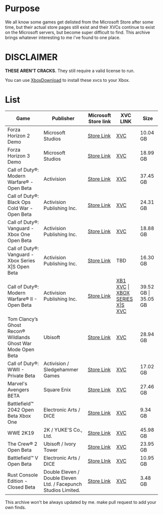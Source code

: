 # Purpose
We all know some games get delisted from the Microsoft Store after some time, but their actual store pages still exist and their XVCs continue to exist on the Microsoft servers, but become super difficult to find.
This archive brings whatever interesting to me i've found to one place.

# DISCLAIMER
**THESE AREN'T CRACKS.** They still require a valid license to run.

You can use [XboxDownload](https://github.com/skydevil88/XboxDownload-EN) to install these xvcs to your Xbox.

# List
| Game | Publisher | Microsoft Store link | XVC LINK | Size |
|------------------|-----------------|-----------------|-----------------|-----------------|
| Forza Horizon 2 Demo | Microsoft Studios | [Store Link](https://www.xbox.com/en-gb/games/store/forza-horizon-2-demo/c2pcghw34fv1) | [XVC](http://dlassets.xboxlive.com/public/content/b7c8e5aa-3e45-469b-b0f6-ddeda72a0d5a/99f26c1c-fd17-4a56-896f-1392e99195ce/1.0.0.5.ce33ec94-c2bb-4857-9841-c4a069cdfb07/265E1020-Anthem_1.0.0.5_x64__8wekyb3d8bbwe) | 10.04 GB |
| Forza Horizon 3 Demo | Microsoft Studios | [Store Link](https://www.xbox.com/en-us/games/store/forza-horizon-3-demo/bw7nnj22szrr) | [XVC](http://assets1.xboxlive.com/8/325cb9bb-511a-4363-b84c-6de7c4f732e0/c032abb0-e5ec-446e-b78e-2cbfcfe00cc6/1.0.2.0.719b584e-ef87-455e-910f-c93a8660bf7f/Demo-Opus_1.0.2.0_x64__8wekyb3d8bbwe) | 18.99 GB |
| Call of Duty®: Modern Warfare® - Open Beta | Activision | [Store Link](https://www.xbox.com/en-US/games/store/call-of-duty-modern-warfare-open-beta/9n8962nwcgnf) | [XVC](http://assets2.xboxlive.com/15/b7268c66-925d-4bf9-80df-3f6926511843/01550084-47e6-4fa4-a408-2eddd8e3ca58/1.0.3.0.cb119b8a-c03c-4660-8e98-6d12367f3e57/iw8BetaSubmission-EN-DE-FR-IT-SP-RU-AR_1.0.3.0_x64__ht1qfjb0gaftw) | 37.45 GB |
| Call of Duty®: Black Ops Cold War - Open Beta | Activision Publishing Inc. | [Store Link](https://www.xbox.com/en-us/games/store/call-of-duty-black-ops-cold-war-open-beta/9nw9mbbvpnpl) | [XVC](http://assets1.xboxlive.com/15/141ac4f1-6b65-4273-b8a4-21eef1528552/d95a96d1-8314-4909-9446-6dcff4986cbd/1.0.2.1.7859a4cb-13a6-4126-90fa-fed6dd9ce384/38985CA0.CODCW-PublicBeta_1.0.2.1_neutral_t9_5bkah9njm3e9g_x.xvc) | 24.31 GB |
| Call of Duty®: Vanguard - Xbox One Open Beta | Activision Publishing Inc. | [Store Link](https://www.xbox.com/en-US/games/store/call-of-duty-vanguard-xbox-one-open-beta/9phkj9prlr1n) | [XVC](http://assets1.xboxlive.com/4/144b6309-f2f6-4520-8fcb-09013a14dd2a/afd61ea6-eab6-43cd-ba0c-e0ee7b704077/1.0.3.0.cf798a97-d22e-484a-82b8-3f6ae9877cef/38985CA0.CallofDutyVanguardPublicBetaX1_1.0.3.0_neutral_s4_5bkah9njm3e9g_x.xvc) | 18.88 GB |
| Call of Duty®: Vanguard - Xbox Series X\|S Open Beta | Activision Publishing Inc. | [Store Link](https://www.xbox.com/en-US/games/store/call-of-duty-vanguard-xbox-series-x-s-open-beta/9ntpgf920bkk) | TBD | 16.30 GB	|
| Call of Duty®: Modern Warfare® II - Open Beta | Activision Publishing Inc. | [Store Link](https://www.xbox.com/en-US/games/store/call-of-duty-modern-warfare-ii-open-beta/9nx8tnxs6dv6) | [XB1 XVC](http://assets1.xboxlive.com/13/3776d6e5-0c31-4dba-825c-107a740080fa/12b1556f-01a5-49bf-b94c-89b5a628738f/1.0.5.0.b3a623db-31f3-40d9-ac76-5fc58faaca3e/38985CA0.555990ACB1BE8_1.0.5.0_neutral_cod_5bkah9njm3e9g_x.xvc) \| [XBOX SERIES X\|S XVC](http://assets1.xboxlive.com/13/2060dce5-ff6c-4b8a-ae2a-4c18c8702f34/12b1556f-01a5-49bf-b94c-89b5a628738f/1.0.5.0.7f76b65a-2f2a-45d7-9fee-64c287332399/38985CA0.555990ACB1BE8_1.0.5.0_neutral_cod_5bkah9njm3e9g_xs.xvc) | 39.52 GB \| 35.05 GB |
| Tom Clancy’s Ghost Recon® Wildlands Ghost War Mode Open Beta | Ubisoft | [Store Link](https://www.xbox.com/en-US/games/store/tom-clancys-ghost-recon-wildlands-ghost-war-mode-open-beta/bz31fbd6g5s8) | [XVC](http://assets1.xboxlive.com/8/ad6941df-0955-463b-b62d-604ad30cf8cc/80134eb6-f8ee-4efc-a1e7-4362960653b7/1.1.33.0.c95628fa-b734-4f24-8f71-7e66dc4527db/GRW25ED205FVMCWW_1.1.33.0_x64__b6krnev7r9sf8) | 28.94 GB	|
| Call of Duty®: WWII - Private Beta | Activision / Sledgehammer Games | [Store Link](https://www.xbox.com/en-US/games/store/Call-of-Duty-WWII-Private-Beta/c0plfkxgrc7m) | [XVC](http://assets1.xboxlive.com/6/caeaf147-14d9-445e-8e09-a913f39339b4/22c2e340-62dc-48ae-b7b2-acd757ea5813/1.0.0.4.49827c57-1efc-4b71-93fb-714b5fc67531/shg2SubmissionFFBeta_1.0.0.4_x64__ht1qfjb0gaftw) | 17.02 GB |
| Marvel's Avengers BETA | Square Enix | [Store Link](https://www.xbox.com/en-us/games/store/marvels-avengers-beta/9nsgjnn2q2x1) | [XVC](http://assets2.xboxlive.com/1/7f2cf2bf-c946-42ee-b7f1-7841859b8c05/40a3bb91-f32f-4f84-80fd-9eacca10eb3d/1.4.2008.21.9ef0ba5d-eec4-4a47-9956-bb9a1493dd46/AV1Beta_1.4.2008.21_neutral__ywaz7tst186jr) | 27.46 GB | 
| Battlefield™ 2042 Open Beta Xbox One | Electronic Arts / DICE | [Store Link](https://www.xbox.com/en-CA/games/store/Battlefield%E2%84%A2-2042-Open-Beta/9N7V793WXMRH/0010) | [XVC](http://assets1.xboxlive.com/1/2c434483-a712-43a9-beb8-90612e234a4c/4914b560-52c5-44ca-bcf9-ceb6ad806f1d/1.0.70.12656.c2dee950-121f-4421-a7de-412d418854ed/BattlefieldGame_1.0.70.12656_x64__zwks512sysnyr)	| 9.34 GB
| WWE 2K19 | 2K / YUKE'S Co., Ltd. | [Store Link](https://www.xbox.com/en-US/games/store/WWE-2K19/c31wrp7qcc8c) | [XVC](http://assets1.xboxlive.com/5/7485bae2-aacb-484a-a6a8-7508122d316b/58fe2815-159d-4baa-97aa-a998d79fa7e3/1.0.0.7.54134401-caac-413b-98cc-140a5f6af7f9/WWE2K19_1.0.0.7_x64__mna39bk2p9xg2) | 45.98 GB
| The Crew® 2 Open Beta | Ubisoft / Ivory Tower | [Store Link](https://www.xbox.com/en-US/games/store/The-Crew-2-Open-Beta/c3btnnstlw3v) | [XVC](http://assets1.xboxlive.com/15/1d48d930-8e4e-4892-bef4-764bd22fdc14/1c3da2eb-7c43-4e6e-8ad3-c2b9e08a6f9f/1.2.0.51.67a5e594-48f6-45aa-b8ed-409b0150bd94/TheCrew2Beta1EE981C9_1.2.0.51_x64__b6krnev7r9sf8) | 23.95 GB
| Battlefield™ V Open Beta | Electronic Arts / DICE | [Store LInk](https://www.xbox.com/en-US/games/store/Battlefield-V-Open-Beta/bnmjvxj5bq0c) | [XVC](http://assets1.xboxlive.com/11/56ba2fbc-601d-461e-8383-69187bd4171d/66c0dd07-043b-4d36-b398-65fa090fc01a/1.0.57.27740.b2e2bff4-b75f-4b7a-aebf-4d1fd99f1cb0/CASOB_1.0.57.27740_x64__zwks512sysnyr) | 10.95 GB	
| Rust Console Edition - Closed Beta | Double Eleven / Double Eleven Ltd. / Facepunch Studios Limited. | [Store Link](https://www.xbox.com/en-US/games/store/Rust-Console-Edition-Closed-Beta/9p8qlj6s6bxc) | [XVC](http://assets1.xboxlive.com/10/0b608eb8-4c3d-488d-a3eb-05e4a2a5efce/e924f847-bc25-440b-860a-cfcd3e02f93c/1.5.8.0.94dd1782-7aa9-4128-9cf5-8acee9ed6421/FacepunchStudiosLTD.Rust_1.5.8.0_neutral__nfqzazxdk1bvc) | 3.48 GB	

This archive won't be always updated by me. make pull request to add your own finds.

